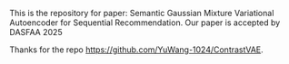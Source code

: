 This is the repository for paper: Semantic Gaussian Mixture Variational Autoencoder for Sequential Recommendation. Our paper is accepted by DASFAA 2025

Thanks for the repo https://github.com/YuWang-1024/ContrastVAE.
